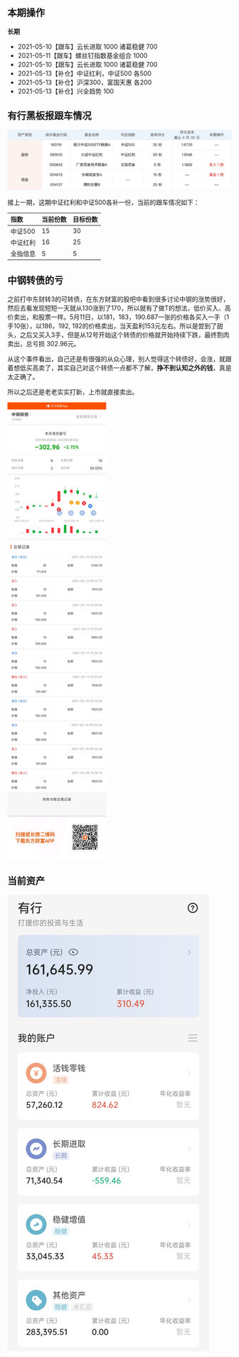 ## 本期操作

**长期**
- 2021-05-10【跟车】云长进取 1000 诸葛稳健 700
- 2021-05-11【跟车】螺丝钉指数基金组合 1000
- 2021-05-10【跟车】云长进取 1000 诸葛稳健 700
- 2021-05-13【补仓】中证红利，中证500 各500
- 2021-05-13【补仓】沪深300，富国天惠 各200
- 2021-05-13【补仓】兴全趋势 100


## 有行黑板报跟车情况

![黑板报](images/2021-05-08-黑板报.png)

接上一期，这期中证红利和中证500各补一份，当前的跟车情况如下：

| 指数 | 当前份数 | 目标份数 |
| :--- | :--- | :--- |
| 中证500 | 15 | 30 |
| 中证红利 | 16 | 25 |
| 全指信息 | 5 | 5 |

## 中钢转债的亏

之前打中东财转3的可转债，在东方财富的股吧中看到很多讨论中钢的涨势很好，然后去看发现短短一天就从130涨到了170，所以就有了做T的想法，低价买入、高价卖出，和股票一样。5月11日，以181，183，190.687一张的价格各买入一手（1手10张），以186，192, 192的价格卖出，当天盈利153元左右。所以是尝到了甜头，之后又买入3手，但是从12号开始这个转债的价格就开始持续下跌，最终割肉卖出，总亏损 302.96元。

从这个事件看出，自己还是有很强的从众心理，别人觉得这个转债好，会涨，就跟着想低买高卖了，其实自己对这个转债一点都不了解，**挣不到认知之外的钱**，真是太正确了。

所以之后还是老老实实打新，上市就直接卖出。

![中钢转债交易](images/zhonggangzhuanzhai.jpg)

## 当前资产

![2021-05-15](images/2021-05-15.jpg)